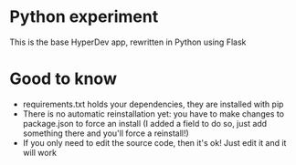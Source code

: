# Python experiment

This is the base HyperDev app, rewritten in Python using Flask

# Good to know

- requirements.txt holds your dependencies, they are installed with pip
- There is no automatic reinstallation yet: you have to make changes to
  package.json to force an install (I added a field to do so, just add something there and you'll force a reinstall!)
- If you only need to edit the source code, then it's ok! Just edit it 
  and it will work